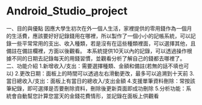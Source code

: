 # Android_Studio_project

一、目的與優點
  因應大學生初次在外一個人生活，家裡提供的零用錢作為一個月的生活費，應該要好好記錄錢用在哪裡，所以製作了一個小小的記帳系統，可以記錄一些平常常用的支出、收入種類，若是沒有在這些種類裡面，可以選擇其他，且備註在備註欄裡，方面以後觀看。
  本系統提供10天以內的記錄，可以透過操作根據不同的日期去記錄每天的用錢習慣，並觀看分析了解自己的錢都去哪裡了。
二、功能介紹
  1.新增收入/支出：需要選擇種類、金額和備註(若無的話不填也可以)
  2.更改日期：面板上的時間可以透過左右滑動更改，最多可以追溯到十天前
  3.當日總收入/支出：面板上有當日的總收入/支出金額
  4.支援單筆資料刪除：常按該筆紀錄，即可選擇是否要刪除資料，刪除後更新頁面即成功刪除
  5.分析功能：系統會自動幫您計算您當天的金錢花費情形，並記錄在面板上供觀看
